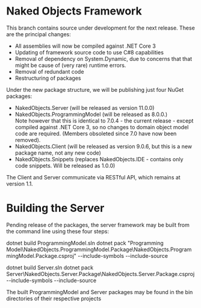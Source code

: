 Naked Objects Framework
=======================

This branch contains source under development for the next release. These are the principal changes:

- All assemblies will now be compiled against .NET Core 3
- Updating of framework source code to use C#8 capabilities
- Removal of dependency on System.Dynamic, due to concerns that that might be cause of (very rare) runtime errors.
- Removal of redundant code
- Restructuring of packages

Under the new package structure, we will be publishing just four NuGet packages:

- NakedObjects.Server (will be released as version 11.0.0)
- NakedObjects.ProgrammingModel (will be released as 8.0.0.)	 
	Note however that this is identical to 7.0.4 - the current release - except compiled against .NET Core 3,
	so no changes to domain object model code are required. (Members obsoleted since 7.0 have now been removed).
- NakedObjects.Client (will be released as version 9.0.6, but this is a new package name, not any new code)
- NakedObjects.Snippets (replaces NakedObjects.IDE - contains only code snippets. Will be released as 1.0.0)

The Client and Server communicate via  RESTful API, which remains at version 1.1.

Building the Server
===================

Pending release of the packages, the server framework may be built from the command line using these four steps:

dotnet build ProgrammingModel.sln
dotnet pack "Programming Model\NakedObjects.ProgrammingModel.Package\NakedObjects.ProgrammingModel.Package.csproj"  --include-symbols --include-source

dotnet build Server.sln
dotnet pack Server\NakedObjects.Server.Package\NakedObjects.Server.Package.csproj --include-symbols --include-source

The built ProgrammingModel and Server packages may be found in the bin directories of their respective projects


